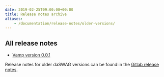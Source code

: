 ```yaml
---
date: 2019-02-25T09:00:00+00:00
title: Release notes archive
aliases:
    - /documentation/release-notes/older-versions/
---
```


## All release notes

* [Vamp version 0.0.1](/documentation/release-notes/version-0-0-1/)

Release notes for older daSWAG versions can be found in the [Gitlab release notes](https://gitlab.com/daswag/daswag-generator/releases).